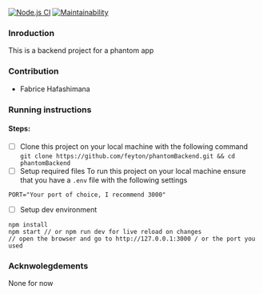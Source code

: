 [![Node.js CI](https://github.com/feyton/phantomBackend/actions/workflows/main.yml/badge.svg)](https://github.com/feyton/phantomBackend/actions/workflows/main.yml) [![Maintainability](https://api.codeclimate.com/v1/badges/b8df2bf881e7a647a2c1/maintainability)](https://codeclimate.com/github/feyton/phantomBackend/maintainability)

### Inroduction

This is a backend project for a phantom app

### Contribution

-   Fabrice Hafashimana

### Running instructions

#### Steps:

-   [ ] Clone this project on your local machine with the following command
        `git clone https://github.com/feyton/phantomBackend.git && cd phantomBackend`
-   [ ] Setup required files
        To run this project on your local machine ensure that you have a `.env` file with the following settings

```
PORT="Your port of choice, I recommend 3000"
```

-   [ ] Setup dev environment

```
npm install
npm start // or npm run dev for live reload on changes
// open the browser and go to http://127.0.0.1:3000 / or the port you used
```

### Acknwolegdements

None for now
